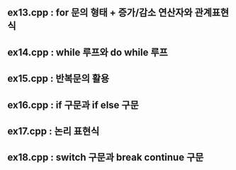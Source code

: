 ## ex13.cpp : for 문의 형태 + 증가/감소 연산자와 관계표현식
## ex14.cpp : while 루프와 do while 루프
## ex15.cpp : 반복문의 활용
## ex16.cpp : if 구문과 if else 구문
## ex17.cpp : 논리 표현식
## ex18.cpp : switch 구문과 break continue 구문

